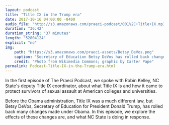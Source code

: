 ```yaml
---
layout: podcast
title: "Title IX in the Trump era"
date: 2017-10-16 04:00:00 -0400
audio_file: "http://s3.amazonaws.com/praeci-podcast/001%2C+Title+IX.mp3"
duration: "36:42"
duration_string: "37 minutes"
length: "52804124"
explicit: "no"
img:
    path: "https://s3.amazonaws.com/praeci-assets/Betsy_DeVos.png"
    caption: "Secretary of Education Betsy DeVos has rolled back changes to Title IX made during the Obama administration."
    credit: "Photo from Wikimedia Commons; graphic by Carter Pape"
permalink: Podcast-Title-IX-in-the-Trump-era.html
---
```

In the first episode of The Praeci Podcast, we spoke with Robin Kelley, NC State's deputy Title IX coordinator, about what Title IX is and how it came to protect survivors of sexual assault at American colleges and universities.

Before the Obama administration, Title IX was a much different law, but Betsy DeVos, Secretary of Education for President Donald Trump, has rolled back many changes made under Obama. In this episode, we explore the effects of these changes are, and what NC State is doing in response.